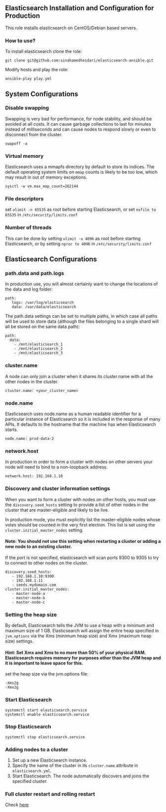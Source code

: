 ## Elasticsearch Installation and Configuration for Production
This role installs elasticsearch on CentOS/Debian based servers.

### How to use?

To install elasticsearch clone the role:
```
git clone git@github.com:sinahamedheidari/elasticsearch-ansible.git
```

Modify hosts and play the role:
```
ansible-play play.yml
```
## System Configurations
### Disable swapping
Swapping is very bad for performance, for node stability, and should be avoided at all costs. It can cause garbage collections to last for minutes instead of milliseconds and can cause nodes to respond slowly or even to disconnect from the cluster.
```
swapoff -a
```
### Virtual memory
Elasticsearch uses a mmapfs directory by default to store its indices. The default operating system limits on ```mmap``` counts is likely to be too low, which may result in out of memory exceptions.
```
sysctl -w vm.max_map_count=262144
```
### File descriptors
set ```ulimit -n 65535``` as root before starting Elasticsearch, or set ```nofile to 65535``` in ```/etc/security/limits.conf```

### Number of threads
This can be done by setting ```ulimit -u 4096``` as root before starting Elasticsearch, or by setting ```nproc to 4096``` in ```/etc/security/limits.conf```

## Elasticsearch Configurations

### path.data and path.logs
In production use, you will almost certainly want to change the locations of the data and log folder:
```
path:
   logs: /var/log/elasticsearch
   data: /var/data/elasticsearch
```

The path.data settings can be set to multiple paths, in which case all paths will be used to store data (although the files belonging to a single shard will all be stored on the same data path):
```
path:
  data:
    - /mnt/elasticsearch_1
    - /mnt/elasticsearch_2
    - /mnt/elasticsearch_3
```
### cluster.name
A node can only join a cluster when it shares its cluster.name with all the other nodes in the cluster. 
```
cluster.name: <your_cluster_name>
```
### node.name
Elasticsearch uses node.name as a human readable identifier for a particular instance of Elasticsearch so it is included in the response of many APIs. It defaults to the hostname that the machine has when Elasticsearch starts.
```
node.name: prod-data-2
```
### network.host
In production in order to form a cluster with nodes on other servers your node will need to bind to a non-loopback address.
```
network.host: 192.168.1.10
```
### Discovery and cluster information settings
When you want to form a cluster with nodes on other hosts, you must use the ```discovery.seed_hosts``` setting to provide a list of other nodes in the cluster that are master-eligible and likely to be live.

In production mode, you must explicitly list the master-eligible nodes whose votes should be counted in the very first election. This list is set using the ```cluster.initial_master_nodes``` setting.
#### Note: You should not use this setting when restarting a cluster or adding a new node to an existing cluster.
If the port is not specified, elasticsearch will scan ports 9300 to 9305 to try to connect to other nodes on the cluster.
```
discovery.seed_hosts:
   - 192.168.1.10:9300
   - 192.168.1.11 
   - seeds.mydomain.com 
cluster.initial_master_nodes: 
   - master-node-a
   - master-node-b
   - master-node-c
```
### Setting the heap size
By default, Elasticsearch tells the JVM to use a heap with a minimum and maximum size of 1 GB. Elasticsearch will assign the entire heap specified in ```jvm.options``` via the Xms (minimum heap size) and Xmx (maximum heap size) settings.

#### Hint: Set Xmx and Xms to no more than 50% of your physical RAM. Elasticsearch requires memory for purposes other than the JVM heap and it is important to leave space for this.

set the heap size via the jvm.options file:
```
-Xms2g 
-Xmx2g 
```

### Start Elasticsearch
```
systemctl start elasticsearch.service
systemctl enable elasticsearch.service
```
### Stop Elasticsearch
```
systemctl stop elasticsearch.service
```

### Adding nodes to a cluster


1. Set up a new Elasticsearch instance.
2. Specify the name of the cluster in its ```cluster.name``` attribute in ```elasticsearch.yml```.
3. Start Elasticsearch. The node automatically discovers and joins the specified cluster.

### Full cluster restart and rolling restart

Check [here](https://www.elastic.co/guide/en/elasticsearch/reference/current/restart-cluster.html)